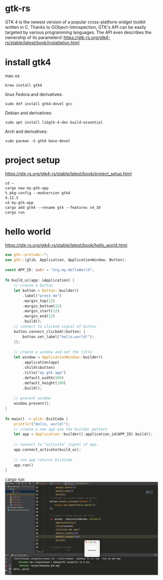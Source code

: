 # gtk-rs
GTK 4 is the newest version of a popular cross-platform widget toolkit written in C. Thanks to GObject-Introspection, GTK's API can be easily targeted by various programming languages.  The API even describes the ownership of its parameters!
https://gtk-rs.org/gtk4-rs/stable/latest/book/installation.html

# install gtk4
mac os
```shell
brew install gtk4
```

linux
Fedora and derivatives:
```shell
sudo dnf install gtk4-devel gcc
```

Debian and derivatives:
```shell
sudo apt install libgtk-4-dev build-essential
```
Arch and derivatives:
```shell
sudo pacman -S gtk4 base-devel
```

# project setup
https://gtk-rs.org/gtk4-rs/stable/latest/book/project_setup.html
```shell
cd ~
cargo new my-gtk-app
% pkg-config --modversion gtk4
4.12.3
cd my-gtk-app
cargo add gtk4 --rename gtk --features v4_10
cargo run
```

# hello world
https://gtk-rs.org/gtk4-rs/stable/latest/book/hello_world.html
```rust
use gtk::prelude::*;
use gtk::{glib, Application, ApplicationWindow, Button};

const APP_ID: &str = "org.my.HelloWorld";

fn build_ui(app: &Application) {
    // create a button
    let button = Button::builder()
        .label("press me")
        .margin_top(12)
        .margin_bottom(12)
        .margin_start(12)
        .margin_end(12)
        .build();
    // connect to clicked signal of button
    button.connect_clicked(|button| {
        button.set_label("hello,world!");
    });

    // create a window and set the title
    let window = ApplicationWindow::builder()
        .application(app)
        .child(&button)
        .title("my gtk app")
        .default_width(100)
        .default_height(100)
        .build();

    // present window
    window.present();
}

fn main() -> glib::ExitCode {
    println!("Hello, world!");
    // create a new app use the builder pattern
    let app = Application::builder().application_id(APP_ID).build();

    // connect to "activate" signal of app.
    app.connect_activate(build_ui);

    // run app returns ExitCode
    app.run()
}
```
cargo run
![](my-gtk-app/hello-world.jpg)
